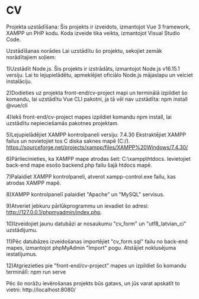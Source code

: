 # CV
Projekta uzstādīšana:
Šis projekts ir izveidots, izmantojot Vue 3 framework, XAMPP un PHP kodu. 
Koda izveide tika veikta, izmantojot Visual Studio Code.

Uzstādīšanas norādes
Lai uzstādītu šo projektu, sekojiet zemāk norādītajiem soļiem:

1)Uzstādīt Node.js. Šis projekts ir izstrādāts, izmantojot Node.js v16.15.1 versiju. Lai to lejupielādētu, apmeklējiet oficiālo Node.js mājaslapu un veiciet instalāciju.

2)Dodieties uz projekta front-end/cv-project mapi un terminālā izpildiet šo komandu, lai uzstādītu Vue CLI pakotni, ja tā vēl nav uzstādīta: npm install @vue/cli

4)Iekš front-end/cv-project mapes izpildiet komandu npm install, lai uzstādītu nepieciešamās pakotnes projektam.

5)Lejupielādējiet XAMPP kontrolpaneli versiju: 7.4.30
Ekstraktējiet XAMPP failus un novietojiet tos C diska saknes mapē (C:/).
https://sourceforge.net/projects/xampp/files/XAMPP%20Windows/7.4.30/

6)Pārliecinieties, ka XAMPP mape atrodas šeit: C:\xampp\htdocs. Ievietojiet back-end mape esošo backend.php failu šajā htdocs mapē.

7)Palaidiet XAMPP kontrolpaneli, atverot xampp-control.exe failu, kas atrodas XAMPP mapē.

8)XAMPP kontrolpanelī palaidiet "Apache" un "MySQL" servisus.

9)Atveriet jebkuru pārlūkprogrammu un ievadiet šo adresi:
http://127.0.0.1/phpmyadmin/index.php.

10)Izveidojiet jaunu datubāzi ar nosaukumu "cv_form" un "utf8_latvian_ci" uzstādijumu.

11)Pēc datubāzes izveidošanas importējiet "cv_form.sql" failu no back-end mapes, izmantojot phpMyAdmin "Import" pogu. Atstājiet noklusējuma iestatījumus.

12)Atgriezieties pie "front-end/cv-project" mapes un izpildiet šo komandu terminālī: npm run serve

Pēc šo norāžu ievērošanas projekts būs gatavs, un jūs varat apskatīt to vietni: http://localhost:8080/

